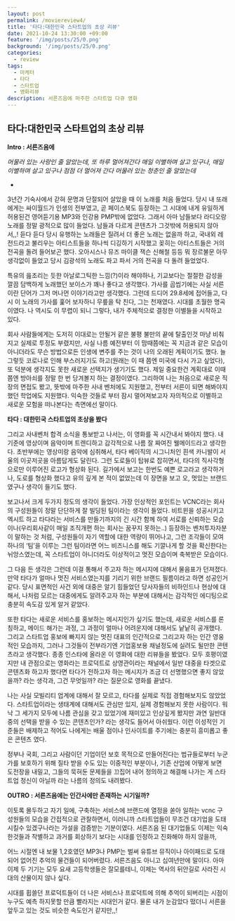 ```yaml
---
layout: post
permalink: /moviereview4/
title: '타다:대한민국 스타트업의 초상 리뷰'
date: 2021-10-24 13:30:00 +09:00
feature: '/img/posts/25/0.png'
background: '/img/posts/25/0.png'
categories:
  - review
tags:
  - 마케터
  - 타다
  - 스타트업
  - 영화리뷰
description: 서른즈음에 마주한 스타트업 다큐 영화 
---
```


## 타다:대한민국 스타트업의 초상 리뷰



**Intro : 서른즈음에**

*머물러 있는 사랑인 줄 알았는데, 또 하루 멀어져간다 매일 이별하며 살고 있구나, 매일 이별하며 살고 있구나 점점 더 멀어져 간다 머물러 있는 청춘인 줄 알았는데*

-

3년간 기숙사에서 갇혀 문명과 단절되어 살았을 때 이 노래를 처음 들었다. 당시 내 또래에게는 싸이월드가 인생의 전부였고, 곧 페이스북도 등장하는 그 시대에 내게 유일하게 허용된건 영어듣기용 MP3와 인강용 PMP밖에 없었다. 그래서 아마 남들보다 라디오랑 노래를 정말 광적으로 많이 들었다. 남들과 다르게 콘텐츠가 그것밖에 허용되지 않아서,,! 듣다 듣다 당시 유행하는 노래들은 질려서 더 좋은 노래는 없을까 하고, 국내외 레전드라고 불리우는 아티스트들을 하나씩 디깅하기 시작했고 꽂히는 아티스트들은 거의 전곡을 돌려 들어보곤 했다. 오아시스나 뮤즈 마이클 잭슨 신해철 등등 뭐 장르불문 아무 생각없이 들었고 당시 김광석의 노래도 파고 파서 거의 전곡을 다 돌려 들었었다. 

특유의 읊조리는 듯한 아날로그틱한 느낌(?)이라 해야하나, 기교보다는 절절한 감성을 깔끔 담백하게 노래했던 보이스가 꽤나 좋다고 생각했다. 가사를 곱씹기에는 사실 서른이란 단어가 그저 머나먼 이야기라고만 생각했다. 그런데 드디어 29.8세에 접어들고, 다시 이 노래의 가사를 훑어 보자하니 무릎을 탁 친다, 그는 천재였다. 시대를 초월한 명곡이였다. 나 역시도 이 무렵이 되니 그렇다, 내가 주체적으로 결정한 이별들을 시작하고 있다.



회사 사람들에게는 도저히 이대로는 안될거 같은 불평 불만의 끝에 탈출인것 마냥 비춰지고 실제로 투정도 부렸지만, 사실 나름 예전부터 이 맘때쯤에는 꼭 지금과 같은 모습이 아니더라도 무슨 방법으로든 인생에 변주를 주는 것이 나의 오래된 계획이기도 했다. 늘 그렇듯 코로나로 인해 부스러지기도 하고(원래는 이 때 쯤엔 미국에 다시 가고 싶었다), 또 덕분에 생각지도 못한 새로운 선택지가 생기기도 했다. 제일 중요한건 계획대로 이때쯤엔 방아쇠를 정말 한 번 당겨볼지 하는 결정이였다. 그리하여 나는 처음으로 새로운 직장의 면접도 봤고, 뜻밖에 마주한 사내 벤처에도 지원했고, 전부터 서른이 되면 해봐야지 했던 학업에도 지원했다. 익숙한 것들로 부터 잠시 멀어져보고자 자의적으로 이별하고 새로운 모험을 떠나본다는 측면에선 말이다. 



**타다 : 대한민국 스타트업의 초상을 봤다**

그리고 사내벤처 합격 소식을 통보받고 나서는, 이 영화를 꼭 시간내서 봐야지 했다. 내 기준에 영상이며 음악이며 트렌디하고 감각적으로 나름 잘 짜여진 웰메이드라고 생각한다. 초반부에는 영상미랑 음악에 심취해서, 타다 베이직의 시그니처인 흰색 카니발이 서울의 이곳저곳을 아름답게도 달린다. 그런 도로들이 탑뷰로 잡히면서, 타다의 직사각형으로만 이루어진 로고가 형상화 된다. 길가에서 보고는 한번도 예쁜 로고라고 생각하거나, 도로를 형상화 했다고 유의 깊게 본 적이 없었는데 이 장면을 보고 오, 멋있는 브랜드였구나 생각이 들기도 했다. 



보고나서 크게 두가지 정도의 생각이 들었다. 가장 인상적인 포인트는 VCNC라는 회사의 구성원들이 정말 단단하게 잘 빌딩된 팀이라는 생각이 들었다. 비트윈을 성공시키고 엑시트 하고 타다라는 서비스를 만들기까지의 긴 시간 함께 하여 서로를 신뢰하는 모습이나(우리회사같이 매일 조직개편 하는 회사는 꿈꾸지 못하는..) 등장하는 벤처투자자분이 말하는 것 처럼, 구성원들이 자기 역할에 대한 역량이 뛰어나고, 그런 조각들이 모여 하나의 ‘팀’을 이루는 그런 팀이라면 어느 비즈니스를 해도 기깔나게 할 것을 확신한다는 뉘앙스였는데, 꼭 스타트업이 아니더라도 이상적이고 멋진 모습이며 축복받은 모습이다. 



그 다음 든 생각은 그런데 이걸 통해서 주고자 하는 메시지에 대해서 물음표가 던져졌다. 만약 타다가 얼마나 멋진 서비스였는지를 기리기 위한 브랜드 필름이라고 하면 성공인거 같다. 당시 표면적인 사건 외에 대중은 알기 힘들었던 당사자들의 비하인드나 현상에 대해서, 나처럼 모르는 대중에게도 알려주고자 하는 부분에 대해서는 감각적인 에디팅으로 충분히 속도감 있게 알거 같았다. 



또한 타다는 새로운 서비스를 홍보하는 메시지인가 싶기도 했는데, 새로운 서비스를 론칭하고, 메이드 해가는 과정, 그 과정이 얼마나 어려운지에 대해서도 낱낱히 공개했다. 그리고 스타트업 홍보에 빠지지 않는 멋진 대표의 인간적으로 그리고자 하는 인간 영웅적인 모습까지, 그러나 그것들이 전부라기엔 기업홍보용 채널정도에 실려도 될만한 콘텐츠라고 생각했다. 종종 인스타에 올라온 이 영화에 대한 리뷰들을 봤었다. 모두 호평이였지만 내 관점으로는 영화라는 프로덕트로 상영관이라는 채널에서 일반 대중을 타겟으로 콘텐츠화 하고자 했다면 타다가 전하고자 하는 메시지가 조금 더 선명했으면 좋지 않았을까? 라는 생각과, 그건 무엇일까? 라는 질문으로 영화를 끝냈다.  



나는 사실 모빌리티 업계에 대해서 잘 모르고, 타다를 실제로 직접 경험해보지도 않았었다. 스타트업이라는 생태계에 대해서도 관심만 있지, 실제 경험해보지 못한 사람이다. 워낙 그 세가지 모두에 나름 관심을 갖고 있었기에 재미있고 인상깊게 봤지만 과연 일반대중의 선택을 받을 수 있는 콘텐츠인가? 라는 생각도 들어서 아쉬웠다. 이런 이성적인 기준들은 배제하고 적어도 나에게는 배울 점이나 인사이트를 주기에는 충분히 흥미롭고 좋은 콘텐츠 였다. 

정부나 국회, 그리고 사람이던 기업이던 보호 목적으로 만들어진다는 법규들로부터 누군가를 보호하기 위해 질타 받을 수도 있는 이중적인 부분이나, 기존 산업에 어떻게 보면 도전장을 내밀고, 그들의 묵혀둔 문제들을 끄집어 내어 정의하고 해결해 나가는 게 스타트업 정신이 아닐까 라는 나름의 정의도 내려봤다. 



**OUTRO : 서른즈음에는 인간사에만 존재하는 시기일까?**

이토록 몰두하고 자기 일에, 구축하는 서비스에 브랜드에 열정을 쏟아 일하는 vcnc 구성원들의 모습을 간접적으로 관찰하면서, 이러니까 스타트업들이 무조건 대기업을 도태 시킬수 있겠구나라는 가설을 검증받는 기분이였다. 서른즈음 된 대기업들도 이제는 익숙한것들과 작별하고 과거를 회상하기 보다는 시대를 인정하고 진화해야 하지 않을까, 

어느 시절엔 내 보물 1,2호였던 MP3나 PMP는 벌써 유튜브 뮤직이나 아이패드로 도태되어 없어진 추억의 물건들이 되어버렸다. 서른즈음도 아니고 십여년만에 말이다. 아마 이제 두 기기는 모두 요새 고등학생들은 잘모를테니, 이제는 역사의 뒤안길로 사라진 시대의 산물이지 않나 싶다. 

시대를 휩쓸던 프로덕트들이 더 나은 서비스나 프로덕트에 의해 추억이 되버리는 시점이 누구도 예측 하지못할 만큼 빨라지는 시대인거 같다. 물론 내가 눈감았다 떴더니 서른을 앞두고 있는 것도 비슷한 속도인거 같지만,,! 